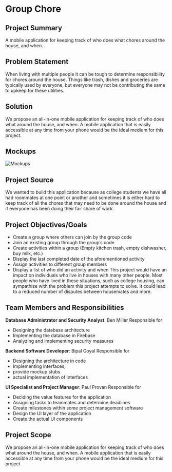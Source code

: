 # Group Chore
 
## Project Summary
A mobile application for keeping track of who does what chores around the house, and when.

## Problem Statement
When living with multiple people it can be tough to determine responsibility for chores around 
the house. Things like trash, dishes and groceries are typically used by everyone, but everyone 
may not be contributing the same to upkeep for these utilities.

## Solution
We propose an all-in-one mobile application for keeping track of who does what around the 
house, and when. A mobile application that is easily accessible at any time from your phone 
would be the ideal medium for this project.

## Mockups
![Mockups](https://user-images.githubusercontent.com/78327506/191593062-a4c0eb0f-86d2-4a7d-9713-6a2ebf4b609c.png)

## Project Source
We wanted to build this application because as college students we have all had roommates at 
one point or another and sometimes it is either hard to keep track of all the chores that may 
need to be done around the house and if everyone has been doing their fair share of work.

## Project Objectives/Goals
- Create a group where others can join by the group code
- Join an existing group through the group’s code
- Create activities within a group (Empty kitchen trash, empty dishwasher, buy milk, etc.)
- Display the last completed date of the aforementioned activity
- Assign activities to different group members
- Display a list of who did an activity and when
This project would have an impact on individuals who live in houses with many other people. 
Most people who have lived in these situations, such as college housing, can sympathize with 
the problem this project attempts to solve. It could lead to a reduced number of disputes 
between housemates and more.

## Team Members and Responsibilities
**Database Administrator and Security Analyst**: Ben Miller
Responsible for 
- Designing the database architecture
- Implementing the database in Firebase
- Analyzing and implementing security measures

**Backend Software Developer**: Bipal Goyal
Responsible for
- Designing the architecture in code
- Implementing interfaces, 
- provide mockup stubs
- actual implementation of interfaces

**UI Specialist and Project Manager**: Paul Provan
Responsible for
- Deciding the value features for the application
- Assigning tasks to teammates and determine deadlines
- Create milestones within some project management software
- Design the UI layer of the application
- Create the actual UI components

## Project Scope
 We propose an all-in-one mobile application for keeping track of who does what around the 
house, and when. A mobile application that is easily accessible at any time from your phone 
would be the ideal medium for this project
